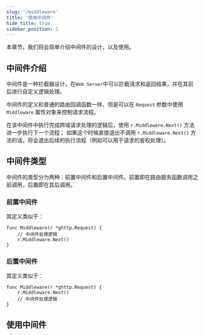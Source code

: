 ```yaml
---
slug: '/middleware'
title: '使用中间件'
hide_title: true
sidebar_position: 1
---
```


本章节，我们将会简单介绍中间件的设计，以及使用。

## 中间件介绍

中间件是一种拦截器设计，在`Web Server`中可以拦截请求和返回结果，并在其前后进行自定义逻辑处理。

中间件的定义和普通的路由回调函数一样，但是可以在 `Request` 参数中使用 `Middleware` 属性对象来控制请求流程。

在该中间件中执行完成跨域请求处理的逻辑后，使用 `r.Middleware.Next()` 方法进一步执行下一个流程；
如果这个时候直接退出不调用 `r.Middleware.Next()` 方法的话，将会退出后续的执行流程（例如可以用于请求的鉴权处理）。

## 中间件类型

中间件的类型分为两种：前置中间件和后置中间件。前置即在路由服务函数调用之前调用，后置即在其后调用。

### 前置中间件

其定义类似于：

```
func Middleware(r *ghttp.Request) {
	// 中间件处理逻辑
	r.Middleware.Next()
}
```

### 后置中间件

其定义类似于：

```
func Middleware(r *ghttp.Request) {
	r.Middleware.Next()
	// 中间件处理逻辑
}
```

## 使用中间件













